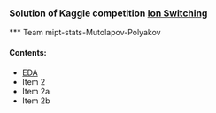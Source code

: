 ### Solution of Kaggle competition [Ion Switching](https://www.kaggle.com/c/liverpool-ion-switching)

*** Team mipt-stats-Mutolapov-Polyakov

#### Contents:

* [EDA](https://github.com/polgrisha/IonSwitchingKaggle/blob/master/analytics/1_EDA.ipynb)
* Item 2
* Item 2a
* Item 2b